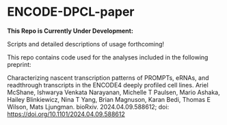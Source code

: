 # ENCODE-DPCL-paper
**This Repo is Currently Under Development:**

Scripts and detailed descriptions of usage forthcoming!

This repo contains code used for the analyses included in the following preprint:

Characterizing nascent transcription patterns of PROMPTs, eRNAs, and readthrough transcripts in the ENCODE4 deeply profiled cell lines.
Ariel McShane, Ishwarya Venkata Narayanan, Michelle T Paulsen, Mario Ashaka, Hailey Blinkiewicz, Nina T Yang, Brian Magnuson, Karan Bedi, Thomas E Wilson, Mats Ljungman.
bioRxiv. 2024.04.09.588612; doi: https://doi.org/10.1101/2024.04.09.588612
